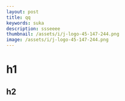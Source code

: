 ```yaml
---
layout: post
title: qq
keywords: suka
description: ssseeee
thumbnail: /assets/i/j-logo-45-147-244.png
image: /assets/i/j-logo-45-147-244.png
---
```

# h1
## h2
